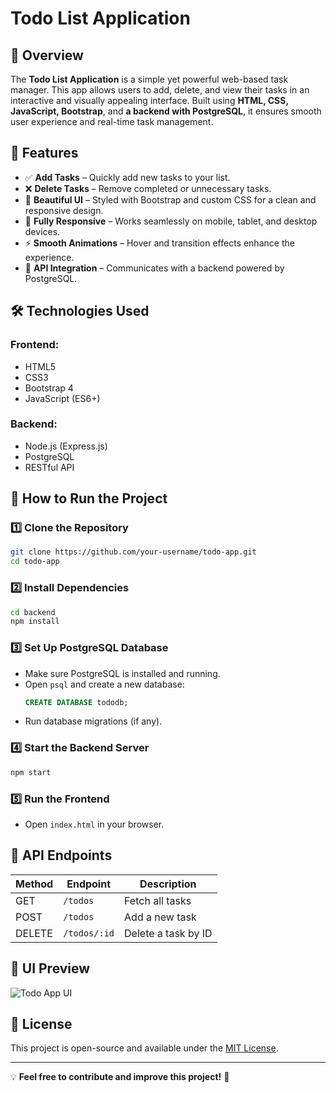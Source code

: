 # Todo List Application

## 📌 Overview
The **Todo List Application** is a simple yet powerful web-based task manager. This app allows users to add, delete, and view their tasks in an interactive and visually appealing interface. Built using **HTML, CSS, JavaScript, Bootstrap**, and **a backend with PostgreSQL**, it ensures smooth user experience and real-time task management.

## 🎯 Features
- ✅ **Add Tasks** – Quickly add new tasks to your list.
- ❌ **Delete Tasks** – Remove completed or unnecessary tasks.
- 🎨 **Beautiful UI** – Styled with Bootstrap and custom CSS for a clean and responsive design.
- 📱 **Fully Responsive** – Works seamlessly on mobile, tablet, and desktop devices.
- ⚡ **Smooth Animations** – Hover and transition effects enhance the experience.
- 🔗 **API Integration** – Communicates with a backend powered by PostgreSQL.

## 🛠️ Technologies Used
### **Frontend:**
- HTML5
- CSS3
- Bootstrap 4
- JavaScript (ES6+)

### **Backend:**
- Node.js (Express.js)
- PostgreSQL
- RESTful API

## 🚀 How to Run the Project

### **1️⃣ Clone the Repository**
```sh
git clone https://github.com/your-username/todo-app.git
cd todo-app
```

### **2️⃣ Install Dependencies**
```sh
cd backend
npm install
```

### **3️⃣ Set Up PostgreSQL Database**
- Make sure PostgreSQL is installed and running.
- Open `psql` and create a new database:
  ```sql
  CREATE DATABASE tododb;
  ```
- Run database migrations (if any).

### **4️⃣ Start the Backend Server**
```sh
npm start
```

### **5️⃣ Run the Frontend**
- Open `index.html` in your browser.

## 🔧 API Endpoints
| Method | Endpoint       | Description           |
|--------|--------------|----------------------|
| GET    | `/todos`     | Fetch all tasks     |
| POST   | `/todos`     | Add a new task      |
| DELETE | `/todos/:id` | Delete a task by ID |

## 🎨 UI Preview
![Todo App UI](https://ibb.co/G4cm5Gj7)

## 📜 License
This project is open-source and available under the [MIT License](LICENSE).

---
💡 **Feel free to contribute and improve this project!** 🚀

